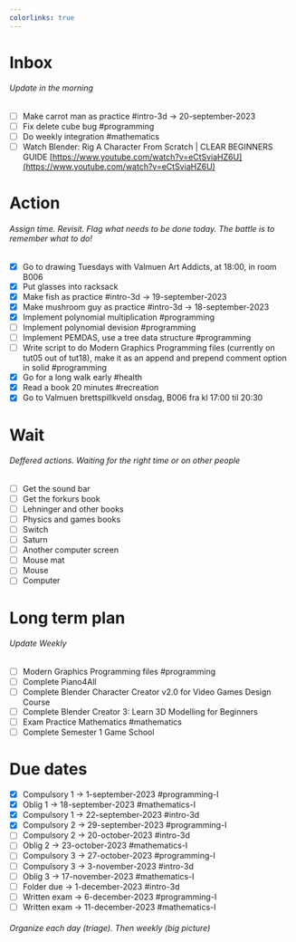 ```yaml
---
colorlinks: true
---
```


# Inbox
###### Update in the morning

* [ ] Make carrot man as practice #intro-3d -> 20-september-2023
* [ ] Fix delete cube bug #programming
* [ ] Do weekly integration #mathematics
* [ ] Watch Blender: Rig A Character From Scratch | CLEAR BEGINNERS GUIDE
 [https://www.youtube.com/watch?v=eCtSviaHZ6U](https://www.youtube.com/watch?v=eCtSviaHZ6U)

# Action
###### Assign time. Revisit. Flag what needs to be done today. The battle is to remember what to do!

* [x] Go to drawing Tuesdays with Valmuen Art Addicts, at 18:00, in room B006
* [x] Put glasses into racksack
* [x] Make fish as practice #intro-3d -> 19-september-2023
* [x] Make mushroom guy as practice #intro-3d -> 18-september-2023
* [x] Implement polynomial multiplication #programming
* [ ] Implement polynomial devision #programming
* [ ] Implement PEMDAS, use a tree data structure #programming
* [ ] Write script to do Modern Graphics Programming files (currently on tut05 out of tut18), make it as an append and prepend comment option in solid #programming
* [x] Go for a long walk early #health
* [x] Read a book 20 minutes #recreation
* [x] Go to Valmuen brettspillkveld onsdag, B006 fra kl 17:00 til 20:30

# Wait
###### Deffered actions. Waiting for the right time or on other people

* [ ] Get the sound bar
* [ ] Get the forkurs book
* [ ] Lehninger and other books
* [ ] Physics and games books
* [ ] Switch
* [ ] Saturn
* [ ] Another computer screen
* [ ] Mouse mat
* [ ] Mouse
* [ ] Computer

# Long term plan
###### Update Weekly

* [ ] Modern Graphics Programming files #programming
* [ ] Complete Piano4All
* [ ] Complete Blender Character Creator v2.0 for Video Games Design Course
* [ ] Complete Blender Creator 3: Learn 3D Modelling for Beginners
* [ ] Exam Practice Mathematics #mathematics
* [ ] Complete Semester 1 Game School

# Due dates

* [x] Compulsory 1 -> 1-september-2023  #programming-I 
* [x] Oblig 1      -> 18-september-2023 #mathematics-I
* [x] Compulsory 1 -> 22-september-2023 #intro-3d
* [x] Compulsory 2 -> 29-september-2023 #programming-I
* [ ] Compulsory 2 -> 20-october-2023   #intro-3d
* [ ] Oblig 2      -> 23-october-2023   #mathematics-I
* [ ] Compulsory 3 -> 27-october-2023   #programming-I
* [ ] Compulsory 3 -> 3-november-2023   #intro-3d
* [ ] Oblig 3      -> 17-november-2023  #mathematics-I
* [ ] Folder due   -> 1-december-2023   #intro-3d
* [ ] Written exam -> 6-december-2023   #programming-I
* [ ] Written exam -> 11-december-2023  #mathematics-I

###### Organize each day (triage). Then weekly (big picture)

